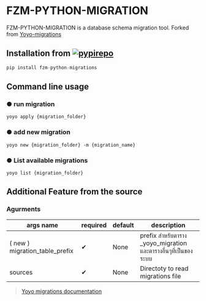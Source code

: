 # FZM-PYTHON-MIGRATION

FZM-PYTHON-MIGRATION is a database schema migration tool.
Forked from [Yoyo-migrations](https://pypi.org/project/yoyo-migrations/#history)

## Installation from [![pypirepo](https://img.shields.io/badge/pypi-blue.svg)](https://pypi.org/project/fzm-python-migrations/)
```python
pip install fzm-python-migrations
```

## Command line usage
### ● run migration
```comman
yoyo apply {migration_folder}
```
### ● add new migration
```
yoyo new {migration_folder} -m {migration_name}
```

### ● List available migrations
```
yoyo list {migration_folder}
```

## Additional Feature from the source

### Agurments
| args name | required | default | description |
| ----- | ---- | ---- | ---- |
| ( new ) migration_table_prefix | ✔ | None | prefix สำหรับตาราง _yoyo_migration และตารางอื่นๆที่เป็นของระบบ |
| sources | ✔ | None | Directoty to read migrations file |


> [Yoyo migrations documentation](https://ollycope.com/software/yoyo)
